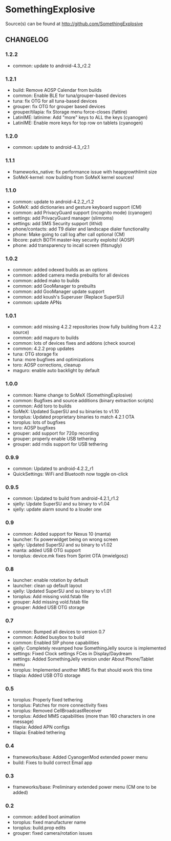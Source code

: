 SomethingExplosive
==================

Source(s) can be found at http://github.com/SomethingExplosive

CHANGELOG
---------

### 1.2.2
* common: update to android-4.3_r2.2

### 1.2.1
* build: Remove AOSP Calendar from builds
* common: Enable BLE for tuna/grouper-based devices
* tuna: fix OTG for all tuna-based devices
* grouper: fix OTG for grouper based devices
* grouper/tilapia: fix Storage menu force-closes (fattire)
* LatinIME: latinime: Add "more" keys to ALL the keys (cyanogen)
* LatinIME: Enable more keys for top row on tablets (cyanogen)

### 1.2.0
* common: update to android-4.3_r2.1

### 1.1.1
* frameworks_native: fix performance issue with heapgrowthlimit size
* SoMeX-kernel: now building from SoMeX kernel sources!

### 1.1.0
* common: update to android-4.2.2_r1.2
* SoMeX: add dictionaries and gesture keyboard support (CM)
* common: add PrivacyGuard support (incognito mode) (cyanogen)
* settings: add PrivacyGuard manager (slimroms)
* settings: add SMS Security support (lithid)
* phone/contacts: add T9 dialer and landscape dialer functionality
* phone: Make going to call log after call optional (CM)
* libcore: patch BOTH master-key security exploits! (AOSP)
* phone: add transparency to incall screen (fitsnugly)

### 1.0.2
* common: added odexed builds as an options
* common: added camera media prebuilts for all devices
* common: added mako to builds
* common: add GooManager to prebuilts
* common: add GooManager update support
* common: add koush's Superuser (Replace SuperSU)
* common: update APNs

### 1.0.1
* common: add missing 4.2.2 repositories (now fully building from 4.2.2 source)
* common: add maguro to builds
* common: lots of devices fixes and addons (check source)
* common: 4.2.2 prop updates
* tuna: OTG storage fix
* tuna: more bugfixes and optimizations
* toro: AOSP corrections, cleanup
* maguro: enable auto backlight by default

### 1.0.0
* common: Name change to SoMeX (SomethingExplosive)
* common: Bugfixes and source additions (binary extraction scripts)
* common: Add toro to builds
* SoMeX: Updated SuperSU and su binaries to v1.10
* toroplus: Updated proprietary binaries to match 4.2.1 OTA
* toroplus: lots of bugfixes
* toro: AOSP bugfixes
* grouper: add support for 720p recording
* grouper: properly enable USB tethering
* grouper: add rndis support for USB tethering

### 0.9.9
* common: Updated to android-4.2.2_r1
* QuickSettings: WiFi and Bluetooth now toggle on-click

### 0.9.5
* common: Updated to build from android-4.2.1_r1.2
* sjelly: Update SuperSU and su binary to v1.04
* sjelly: update alarm sound to a louder one

### 0.9
* common: Added support for Nexus 10 (manta)
* launcher: fix powerwidget being on wrong screen
* sjelly: Updated SuperSU and su binary to v1.02
* manta: added USB OTG support
* toroplus: device.mk fixes from Sprint OTA (mwielgosz)

### 0.8
* launcher: enable rotation by default
* launcher: clean up default layout
* sjelly: Updated SuperSU and su binary to v1.01
* toroplus: Add missing vold.fstab file
* grouper: Add missing vold.fstab file
* grouper: Added USB OTG storage

### 0.7
* common: Bumped all devices to version 0.7
* common: Added busybox to build
* common: Enabled SIP phone capabilities
* sjelly: Completely revamped how SomethingJelly source is implemented
* settings: Fixed Clock settings FCes in Display/Daydream
* settings: Added SomethingJelly version under About Phone/Tablet menu
* toroplus: Implemented another MMS fix that should work this time
* tilapia: Added USB OTG storage

### 0.5
* toroplus: Properly fixed tethering
* toroplus: Patches for more connectivity fixes
* toroplus: Removed CellBroadcastReceiver
* toroplus: Added MMS capabilities (more than 160 characters in one message)
* tilapia: Added APN configs
* tilapia: Enabled tethering

### 0.4
* frameworks/base: Added CyanogenMod extended power menu
* build: Fixes to build correct Email app

### 0.3
* frameworks/base: Preliminary extended power menu (CM one to be added)

### 0.2
* common: added boot animation
* toroplus: fixed manufacturer name
* toroplus: build.prop edits
* grouper: fixed camera/rotation issues
